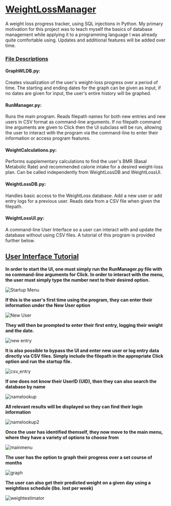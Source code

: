 # <ins>WeightLossManager</ins>
A weight loss progress tracker, using SQL injections in Python. My primary motivation for this project was to teach myself the basics of database management while applying it to a programming language I was already quite comfortable using. Updates and additional features will be added over time.

### <ins>File Descriptions</ins>

#### GraphWLDB.py:
Creates visualization of the user's weight-loss progress over a period of time. The starting and ending dates for the graph can be given as input, if no dates are given for input, the user's entire history will be graphed.

#### RunManager.py:
Runs the main program. Reads filepath names for both new entries and new users in CSV format as command-line arguments. If no filepath command line arguments are given to Click then the UI subclass will be run, allowing the user to interact with the program via the command-line to enter their information or access program features.

#### WeightCalculations.py:
Performs supplementary calculations to find the user's BMR (Basal Metabolic Rate) and recommended calorie intake for a desired weight-loss plan. Can be called independently from WeightLossDB and WeightLossUI.

#### WeightLossDB.py:
Handles basic access to the WeightLoss database. Add a new user or add entry logs for a previous user. Reads data from a CSV file when given the filepath.

#### WeightLossUI.py:
A command-line User Interface so a user can interact with and update the database without using CSV files. A tutorial of this program is provided further below.



## <ins>User Interface Tutorial</ins>
**In order to start the UI, one must simply run the RunManager.py file with no command-line arguments for Click. In order to interact with the menu, the user must simply type the number next to their desired option.**

![Startup Menu](/images/startup.png)

**If this is the user's first time using the program, they can enter their information under the New User option**

![New User](/images/newuser0.png)


**They will then be prompted to enter their first entry, logging their weight and the date.**

![new entry](/images/newentry.png)

**It is also possible to bypass the UI and enter new user or log entry data directly via CSV files. Simply include the filepath in the appropriate Click option and run the startup file.**

![csv_entry](/images/csventry.png)

**If one does not know their UserID (UID), then they can also search the database by name**

![namelookup](/images/namelookup1.png)

**All relevant results will be displayed so they can find their login information**

![namelookup2](/images/namelookup2.png)

**Once the user has identified themself, they now move to the main menu, where they have a variety of options to choose from**

![mainmenu](/images/mainmenu.png)

**The user has the option to graph their progress over a set course of months**

![graph](/images/graph.png)

**The user can also get their predicted weight on a given day using a weightloss schedule (lbs. lost per week)**

![weightestimator](/images/weightestimator.png)

